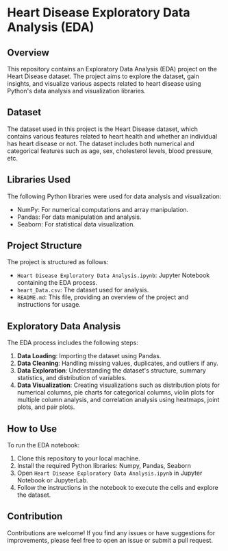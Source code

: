 # Heart Disease Exploratory Data Analysis (EDA)

## Overview

This repository contains an Exploratory Data Analysis (EDA) project on the Heart Disease dataset. The project aims to explore the dataset, gain insights, and visualize various aspects related to heart disease using Python's data analysis and visualization libraries.

## Dataset

The dataset used in this project is the Heart Disease dataset, which contains various features related to heart health and whether an individual has heart disease or not. The dataset includes both numerical and categorical features such as age, sex, cholesterol levels, blood pressure, etc.

## Libraries Used

The following Python libraries were used for data analysis and visualization:

- NumPy: For numerical computations and array manipulation.
- Pandas: For data manipulation and analysis.
- Seaborn: For statistical data visualization.

## Project Structure

The project is structured as follows:

- `Heart Disease Exploratory Data Analysis.ipynb`: Jupyter Notebook containing the EDA process.
- `heart_Data.csv`: The dataset used for analysis.
- `README.md`: This file, providing an overview of the project and instructions for usage.

## Exploratory Data Analysis

The EDA process includes the following steps:

1. **Data Loading**: Importing the dataset using Pandas.
2. **Data Cleaning**: Handling missing values, duplicates, and outliers if any.
3. **Data Exploration**: Understanding the dataset's structure, summary statistics, and distribution of variables.
4. **Data Visualization**: Creating visualizations such as distribution plots for numerical columns, pie charts for categorical columns, violin plots for multiple column analysis, and correlation analysis using heatmaps, joint plots, and pair plots.

## How to Use

To run the EDA notebook:

1. Clone this repository to your local machine.
2. Install the required Python libraries: Numpy, Pandas, Seaborn
3. Open `Heart Disease Exploratory Data Analysis.ipynb` in Jupyter Notebook or JupyterLab.
4. Follow the instructions in the notebook to execute the cells and explore the dataset.

## Contribution

Contributions are welcome! If you find any issues or have suggestions for improvements, please feel free to open an issue or submit a pull request.
